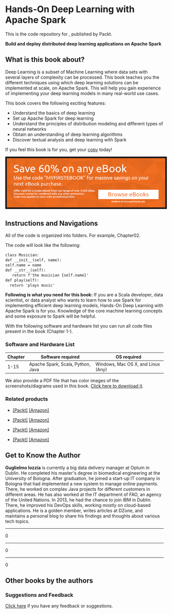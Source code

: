 # 	Hands-On Deep Learning with Apache Spark

<a href="https://www.packtpub.com/big-data-and-business-intelligence/hands-deep-learning-apache-spark?utm_source=github&utm_medium=repository&utm_campaign=9781788994613"><img src="" alt="" height="256px" align="right"></a>

This is the code repository for [](https://www.packtpub.com/big-data-and-business-intelligence/hands-deep-learning-apache-spark?utm_source=github&utm_medium=repository&utm_campaign=9781788994613), published by Packt.

**Build and deploy distributed deep learning applications on Apache Spark**

## What is this book about?
Deep Learning is a subset of Machine Learning where data sets with several layers of complexity can be processed. This book teaches you the different techniques using which deep learning solutions can be implemented at scale, on Apache Spark. This will help you gain experience of implementing your deep learning models in many real-world use cases.

This book covers the following exciting features:
* Understand the basics of deep learning
* Set up Apache Spark for deep learning
* Understand the principles of distribution modeling and different types of neural networks
* Obtain an understanding of deep learning algorithms
* Discover textual analysis and deep learning with Spark


If you feel this book is for you, get your [copy](https://www.amazon.com/dp/1-788-83748-7) today!

<a href="https://www.packtpub.com/?utm_source=github&utm_medium=banner&utm_campaign=GitHubBanner"><img src="https://raw.githubusercontent.com/PacktPublishing/GitHub/master/GitHub.png" 
alt="https://www.packtpub.com/" border="5" /></a>

## Instructions and Navigations
All of the code is organized into folders. For example, Chapter02.

The code will look like the following:
```
class Musician:
def __init__(self, name):
self.name = name
def __str__(self):
   return f'the musician {self.name}'
def play(self):
  return 'plays music'
```

**Following is what you need for this book:**
If you are a Scala developer, data scientist, or data analyst who wants to learn how to use Spark for implementing efficient deep learning models, Hands-On Deep Learning with Apache Spark is for you. Knowledge of the core machine learning concepts and some exposure to Spark will be helpful.

With the following software and hardware list you can run all code files present in the book (Chapter 1-).
### Software and Hardware List
| Chapter  | Software required                 | OS required                         |
| -------- | ----------------------------------| ----------------------------------- |
|  1-15    | Apache Spark, Scala, Python, Java | Windows, Mac OS X, and Linux (Any)  |

We also provide a PDF file that has color images of the screenshots/diagrams used in this book. [Click here to download it]().

### Related products
*  [[Packt]](https://www.packtpub.com/application-development/learn-python-programming-second-edition?utm_source=github&utm_medium=repository&utm_campaign=) [[Amazon]](https://www.amazon.com/dp/1-788-99666-6)

*  [[Packt]](https://www.packtpub.com/application-development/clean-code-python?utm_source=github&utm_medium=repository&utm_campaign=) [[Amazon]](https://www.amazon.com/dp/1-788-83583-2)

*  [[Packt]]() [[Amazon]](https://www.amazon.com/dp/)

*  [[Packt]]() [[Amazon]](https://www.amazon.com/dp/)

## Get to Know the Author
**Guglielmo Iozzia**
is currently a big data delivery manager at Optum in Dublin. He completed his master's degree in biomedical engineering at the University of Bologna. After graduation, he joined a start-up IT company in Bologna that had implemented a new system to manage online payments. There, he worked on complex Java projects for different customers in different areas. He has also worked at the IT department of FAO, an agency of the United Nations. In 2013, he had the chance to join IBM in Dublin. There, he improved his DevOps skills, working mostly on cloud-based applications. He is a golden member, writes articles at DZone, and maintains a personal blog to share his findings and thoughts about various tech topics.




****
0

****
0

****
0

## Other books by the authors
[]()

[]()

[]()

[]()

[]()

### Suggestions and Feedback
[Click here](https://docs.google.com/forms/d/e/1FAIpQLSdy7dATC6QmEL81FIUuymZ0Wy9vH1jHkvpY57OiMeKGqib_Ow/viewform) if you have any feedback or suggestions.


